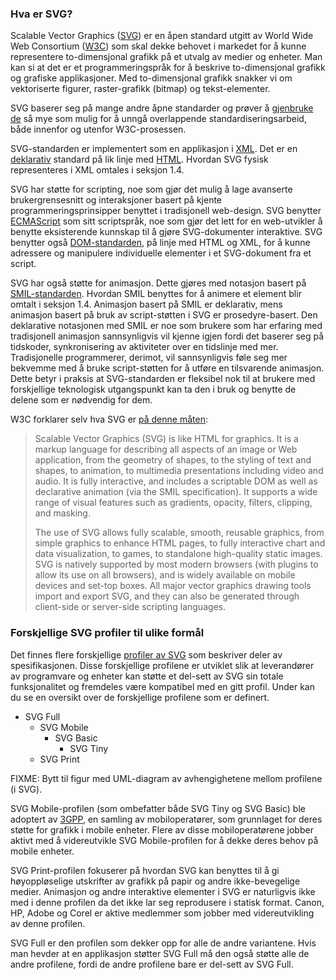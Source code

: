 
### Hva er SVG? ###

Scalable Vector Graphics ([SVG][1]) er en åpen standard utgitt av World 
Wide Web Consortium ([W3C][2]) som skal dekke behovet i markedet for å 
kunne representere to-dimensjonal grafikk på et utvalg av medier og 
enheter. Man kan si at det er et programmeringspråk for å beskrive 
to-dimensjonal grafikk og grafiske applikasjoner. Med to-dimensjonal 
grafikk snakker vi om vektoriserte figurer, raster-grafikk (bitmap) og 
tekst-elementer. 

SVG baserer seg på mange andre åpne standarder og prøver å 
[gjenbruke de][3] så mye som mulig for å unngå overlappende 
standardiseringsarbeid, både innenfor og utenfor W3C-prosessen. 

SVG-standarden er implementert som en applikasjon i [XML][4]. Det er en 
[deklarativ][5] standard på lik linje med [HTML][6]. Hvordan SVG fysisk 
representeres i XML omtales i seksjon 1.4. 

SVG har støtte for scripting, noe som gjør det mulig å lage avanserte 
brukergrensesnitt og interaksjoner basert på kjente 
programmeringsprinsipper benyttet i tradisjonell web-design. SVG 
benytter [ECMAScript][7] som sitt scriptspråk, noe som gjør det lett 
for en web-utvikler å benytte eksisterende kunnskap til å gjøre 
SVG-dokumenter interaktive. SVG benytter også [DOM-standarden][8], på 
linje med HTML og XML, for å kunne adressere og manipulere individuelle 
elementer i et SVG-dokument fra et script. 

SVG har også støtte for animasjon. Dette gjøres med notasjon basert 
på [SMIL-standarden][9]. Hvordan SMIL benyttes for å animere et 
element blir omtalt i seksjon 1.4. Animasjon basert på SMIL er 
deklarativ, mens animasjon basert på bruk av script-støtten i SVG er 
prosedyre-basert. Den deklarative notasjonen med SMIL er noe som brukere 
som har erfaring med tradisjonell animasjon sannsynligvis vil kjenne 
igjen fordi det baserer seg på tidskoder, synkronisering av aktiviteter 
over en tidslinje med mer. Tradisjonelle programmerer, derimot, vil 
sannsynligvis føle seg mer bekvemme med å bruke script-støtten for å 
utføre en tilsvarende animasjon. Dette betyr i praksis at 
SVG-standarden er fleksibel nok til at brukere med forskjellige 
teknologisk utgangspunkt kan ta den i bruk og benytte de delene som er 
nødvendig for dem.

W3C forklarer selv hva SVG er [på denne måten][10]:

> Scalable Vector Graphics (SVG) is like HTML for graphics. It is a markup 
> language for describing all aspects of an image or Web application, from 
> the geometry of shapes, to the styling of text and shapes, to animation, 
> to multimedia presentations including video and audio. It is fully 
> interactive, and includes a scriptable DOM as well as declarative 
> animation (via the SMIL specification). It supports a wide range of 
> visual features such as gradients, opacity, filters, clipping, and 
> masking. 
>
> The use of SVG allows fully scalable, smooth, reusable graphics, from 
> simple graphics to enhance HTML pages, to fully interactive chart and 
> data visualization, to games, to standalone high-quality static images. 
> SVG is natively supported by most modern browsers (with plugins to allow 
> its use on all browsers), and is widely available on mobile devices and 
> set-top boxes. All major vector graphics drawing tools import and export 
> SVG, and they can also be generated through client-side or server-side 
> scripting languages. 

### Forskjellige SVG profiler til ulike formål ###

Det finnes flere forskjellige [profiler av SVG][11] som beskriver deler 
av spesifikasjonen. Disse forskjellige profilene er utviklet slik at 
leverandører av programvare og enheter kan støtte et del-sett av SVG 
sin totale funksjonalitet og fremdeles være kompatibel med en gitt 
profil. Under kan du se en oversikt over de forskjellige profilene som 
er definert. 

 * SVG Full
   * SVG Mobile
     * SVG Basic
       * SVG Tiny
   * SVG Print

FIXME: Bytt til figur med UML-diagram av avhengighetene mellom profilene (i SVG).
   
SVG Mobile-profilen (som ombefatter både SVG Tiny og SVG Basic) ble 
adoptert av [3GPP][12], en samling av mobiloperatører, som grunnlaget 
for deres støtte for grafikk i mobile enheter. Flere av disse 
mobiloperatørene jobber aktivt med å videreutvikle SVG Mobile-profilen 
for å dekke deres behov på mobile enheter. 

SVG Print-profilen fokuserer på hvordan SVG kan benyttes til å gi 
høyoppløselige utskrifter av grafikk på papir og andre 
ikke-bevegelige medier. Animasjon og andre interaktive elementer i SVG 
er naturligvis ikke med i denne profilen da det ikke lar seg reprodusere 
i statisk format. Canon, HP, Adobe og Corel er aktive medlemmer som 
jobber med videreutvikling av denne profilen. 

SVG Full er den profilen som dekker opp for alle de andre variantene. 
Hvis man hevder at en applikasjon støtter SVG Full må den også 
støtte alle de andre profilene, fordi de andre profilene bare er 
del-sett av SVG Full. 

[1]: http://www.w3.org/Graphics/SVG/ "Scalable Vector Graphics"
[2]: http://www.w3.org "World Wide Web Consortium"
[3]: http://www.w3.org/2007/11/SVG_rechartering/SVG-WG-charter.html#coordination "SVG Dependencies"
[4]: http://www.w3.org/standards/xml "eXtensible Markup Language"
[5]: http://en.wikipedia.org/wiki/Declarative_programming "Declarative programming"
[6]: http://www.w3.org/standards/webdesign/htmlcss "HyperText Markup Language"
[7]: http://www.ecmascript.org/ "ECMAScript"
[8]: http://www.w3.org/DOM/ "Document Object Model"
[9]: http://www.w3.org/TR/smil-animation/ "Synchronized Multimedia Integration Language"
[10]: http://www.w3.org/standards/webdesign/graphics "W3C Graphics"
[11]: http://www.w3.org/Graphics/SVG/About.html "About SVG"
[12]: http://www.3gpp.org/ "3rd Generation Partnership Project"
